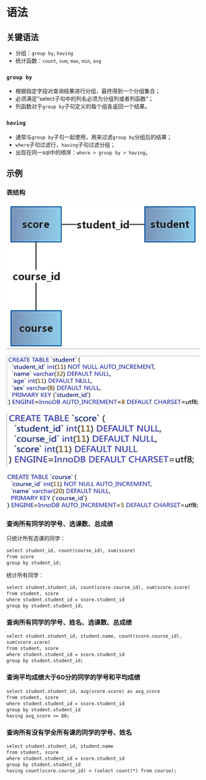 # 语法

## 关键语法

- 分组：`group by`, `having`
- 统计函数：`count`, `sum`, `max`, `min`, `avg`

### `group by`

- 根据指定字段对查询结果进行分组，最终得到一个分组集合；
- 必须满足”select子句中的列名必须为分组列或者列函数“；
- 列函数对于`group by`子句定义的每个组各返回一个结果。

### `having`

- 通常与`group by`子句一起使用，用来过滤`group by`分组后的结果；
- `where`子句过滤行，`having`子句过滤分组；
- 出现在同一sql中的顺序：`where > group by > having`。

## 示例

### 表结构

![1574409974549](assets/1574409974549.png)

![1574410004417](assets/1574410004417.png)

![1574410042534](assets/1574410042534.png)

![1574410068132](assets/1574410068132.png)

### 查询所有同学的学号、选课数、总成绩

只统计所有选课的同学：

```mysql
select student_id, count(course_id), sum(score)
from score
group by student_id;
```

统计所有同学：

```mysql
select student.student_id, count(score.course_id), sum(score.score)
from student, score
where student.student_id = score.student_id
group by student.student_id;
```

### 查询所有同学的学号、姓名、选课数、总成绩

```mysql
select student.student_id, student.name, count(score.course_id), sum(score.score)
from student, score
where student.student_id = score.student_id
group by student.student_id;
```

### 查询平均成绩大于60分的同学的学号和平均成绩

```mysql
select student.student_id, avg(score.score) as avg_score
from student, score
where student.student_id = score.student_id
group by student.student_id
having avg_score >= 60;
```

### 查询所有没有学全所有课的同学的学号、姓名

```mysql
select student.student_id, student.name
from student, score
where student.student_id = score.student_id
group by student.student_id
having count(score.course_id) < (select count(*) from course);
```

